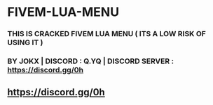 # FIVEM-LUA-MENU
### THIS IS CRACKED FIVEM LUA MENU ( ITS A LOW RISK OF USING IT )
### BY JOKX | DISCORD : Q.YQ | DISCORD SERVER : https://discord.gg/0h
## https://discord.gg/0h
